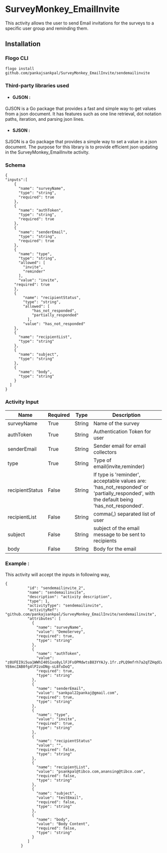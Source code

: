 # SurveyMonkey_EmailInvite

This activity allows the user to send Email invitations for the surveys to a specific user group and reminding them.

## Installation

### Flogo CLI

```
flogo install github.com/pankajsankpal/SurveyMonkey_EmailInvite/sendemailinvite
```

### Third-party libraries used
- #### GJSON :
GJSON is a Go package that provides a fast and simple way to get values from a json document. It has features such as one line retrieval, dot notation paths, iteration, and parsing json lines.
- #### SJSON :
SJSON is a Go package that provides a simple way to set a value in a json document. The purpose for this library is to provide efficient json updating in the SurveyMonkey_EmailInvite activity.

### Schema

```
{
"inputs":[
    {
      "name": "surveyName",
      "type": "string",
	  "required": true
    },
	{
      "name": "authToken",
      "type": "string",
	  "required": true
    },
	{
      "name": "senderEmail",
      "type": "string",
	  "required": true
    },
	{
      "name": "type",
      "type": "string",
	  "allowed": [
        "invite",
        "reminder"
      ],
	  "value": "invite",
    "required": true
    },
    {
        "name": "recipientStatus",
        "type": "string",
        "allowed": [
            "has_not_responded",
            "partially_responded"
          ],
        "value": "has_not_responded"
    },
    {
      "name": "recipientList",
      "type": "string"
    },
    {
      "name": "subject",
      "type": "string"
    },
    {
      "name": "body",
      "type": "string"
    }
  ]
}
```

### Activity Input


| Name | Required | Type | Description |
| ---- | -------- | ---- |------------ |
| surveyName | True | String | Name of the survey |
| authToken | True | String | Authentication Token for user |
| senderEmail  | True | String | Sender email for email collectors|
| type  | True | String | Type of email(invite,reminder) |
| recipientStatus  | False | String | If type is 'reminder', acceptable values are: 'has_not_responded’ or 'partially_responded’, with the default being 'has_not_responded’.|
| recipientList  | False | String | comma(,) separated list of user |
| subject  | False | String | subject of the email message to be sent to recipients |
| body  | False | String |  Body for the email|



### Example :
This activity will accept the inputs in following way,

```
{
          "id": "sendemailinvite_2",
          "name": "sendemailinvite",
          "description": "activity description",
          "type": 1,
          "activityType": "sendemailinvite",
          "activityRef": "github.com/pankajsankpal/SurveyMonkey_EmailInvite/sendemailinvite",
          "attributes": [
            {
              "name": "surveyName",
              "value": "DemoServey",
              "required": true,
              "type": "string"
            },
            {
              "name": "authToken",
              "value": "z8UFEI9i5ua1WWhI40S1xo8yLlFJFsOPMdwtsB83YYAJy.1fr.zPLQ9mfrh7a2qTZHqdCwwnMHHn9.U0OvXcyx5SjYLRjcMUsE-YE6mcZAB0fg4lP2zoDNg-sL8fxDoQ",
              "required": true,
              "type": "string"
            },
            {
              "name": "senderEmail",
              "value": "sankpal22pankaj@gmail.com",
              "required": true,
              "type": "string"
            },
            {
              "name": "type",
              "value": "invite",
              "required": true,
              "type": "string"
            },
            {
              "name": "recipientStatus"
              "value": "",
              "required": false,
              "type": "string"
            },
            {
              "name": "recipientList",
              "value": "psankpal@tibco.com,anansing@tibco.com",
              "required": false,
              "type": "string"
            },
            {
              "name": "subject",
              "value": "testEmail",
              "required": false,
              "type": "string"
            },
            {
              "name": "body",
              "value": "Body Content",
              "required": false,
              "type": "string"
            }
          ]
       }
```
